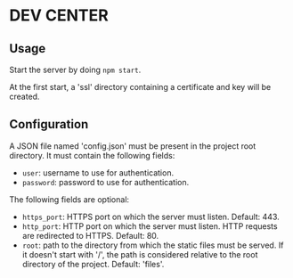 # DEV CENTER

## Usage

Start the server by doing `npm start`.

At the first start, a 'ssl' directory containing a certificate and key will be created.

## Configuration

A JSON file named 'config.json' must be present in the project root directory. It must contain the following fields:

* `user`: username to use for authentication.
* `password`: password to use for authentication.

The following fields are optional:

* `https_port`: HTTPS port on which the server must listen. Default: 443.
* `http_port`: HTTP port on which the server must listen. HTTP requests are redirected to HTTPS. Default: 80.
* `root`: path to the directory from which the static files must be served. If it doesn't start with '/', the path
is considered relative to the root directory of the project. Default: 'files'.

